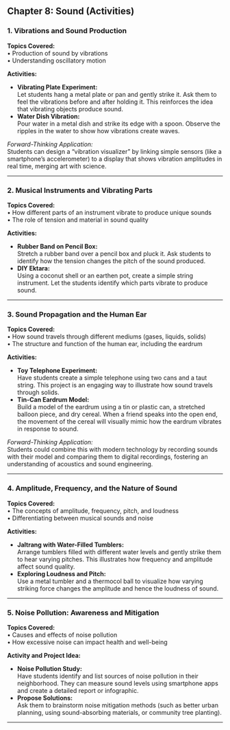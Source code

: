 ﻿Chapter 8: Sound (Activities)
----------

### 1. Vibrations and Sound Production

**Topics Covered:**  
• Production of sound by vibrations  
• Understanding oscillatory motion

**Activities:**

-   **Vibrating Plate Experiment:**  
    Let students hang a metal plate or pan and gently strike it. Ask them to feel the vibrations before and after holding it. This reinforces the idea that vibrating objects produce sound.
-   **Water Dish Vibration:**  
    Pour water in a metal dish and strike its edge with a spoon. Observe the ripples in the water to show how vibrations create waves.

_Forward-Thinking Application:_  
Students can design a “vibration visualizer” by linking simple sensors (like a smartphone’s accelerometer) to a display that shows vibration amplitudes in real time, merging art with science.

----------

### 2. Musical Instruments and Vibrating Parts

**Topics Covered:**  
• How different parts of an instrument vibrate to produce unique sounds  
• The role of tension and material in sound quality

**Activities:**

-   **Rubber Band on Pencil Box:**  
    Stretch a rubber band over a pencil box and pluck it. Ask students to identify how the tension changes the pitch of the sound produced.
-   **DIY Ektara:**  
    Using a coconut shell or an earthen pot, create a simple string instrument. Let the students identify which parts vibrate to produce sound.
    
----------

### 3. Sound Propagation and the Human Ear

**Topics Covered:**  
• How sound travels through different mediums (gases, liquids, solids)  
• The structure and function of the human ear, including the eardrum

**Activities:**

-   **Toy Telephone Experiment:**  
    Have students create a simple telephone using two cans and a taut string. This project is an engaging way to illustrate how sound travels through solids.
-   **Tin-Can Eardrum Model:**  
    Build a model of the eardrum using a tin or plastic can, a stretched balloon piece, and dry cereal. When a friend speaks into the open end, the movement of the cereal will visually mimic how the eardrum vibrates in response to sound.

_Forward-Thinking Application:_  
Students could combine this with modern technology by recording sounds with their model and comparing them to digital recordings, fostering an understanding of acoustics and sound engineering.

----------

### 4. Amplitude, Frequency, and the Nature of Sound

**Topics Covered:**  
• The concepts of amplitude, frequency, pitch, and loudness  
• Differentiating between musical sounds and noise

**Activities:**

-   **Jaltrang with Water-Filled Tumblers:**  
    Arrange tumblers filled with different water levels and gently strike them to hear varying pitches. This illustrates how frequency and amplitude affect sound quality.
-   **Exploring Loudness and Pitch:**  
    Use a metal tumbler and a thermocol ball to visualize how varying striking force changes the amplitude and hence the loudness of sound.

----------

### 5. Noise Pollution: Awareness and Mitigation

**Topics Covered:**  
• Causes and effects of noise pollution  
• How excessive noise can impact health and well-being

**Activity and Project Idea:**

-   **Noise Pollution Study:**  
    Have students identify and list sources of noise pollution in their neighborhood. They can measure sound levels using smartphone apps and create a detailed report or infographic.
-   **Propose Solutions:**  
    Ask them to brainstorm noise mitigation methods (such as better urban planning, using sound-absorbing materials, or community tree planting).

----------
